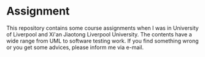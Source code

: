 # Assignment

This repository contains some course assignments when I was in University of Liverpool and Xi'an Jiaotong Liverpool University.
The contents have a wide range from UML to software testing work.
If you find something wrong or you get some advices, please inform me via e-mail.
